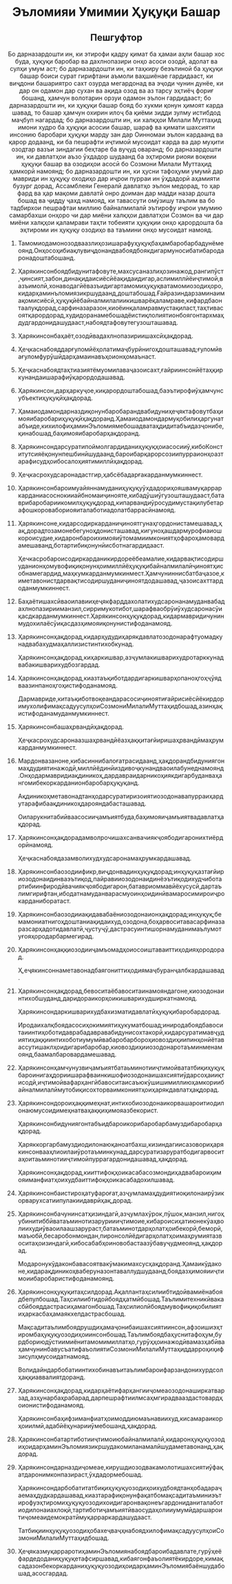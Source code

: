 <h1 align='center'>Эъломияи Умимии Ҳуқуқи Башар</h1>
<h2 align='center'>Пешгуфтор</h2>
<p align='center'>Бо дарназардошти ин, ки этирофи қадру қимат ба ҳамаи аҳли башар хос буда, ҳуқуқи баробар ва дахлнопазири онҳо асоси озодӣ, адолат ва сулҳи умум аст;
бо дарназардошти ин, ки таҳкиру беэътиноӣ ба ҳуқуқи башар боиси сурат гирифтани аъмоли ваҳшиёнае гардидааст, ки виҷдони башариятро сахт озурда мегардонад ва эҷоди чунин дунёе, ки дар он одамон дар сухан ва ақида озод ва аз тарсу эҳтиёҷ фориғ бошанд, ҳамчун волотарин орзуи одамон эълон гардидааст;
бо дарназардошти ин, ки ҳуқуқи башар бояд бо хукми қонун ҳимоят карда шавад, то башар ҳамчун охирин илоҷ ба қиёми зидди зулму истибдод маҷбуп нагардад;
бо дарназардошти ин, ки халқҳои Милали Муттаҳид имони худро ба ҳуқуқи асосии башар, шараф ва қимати шахсияти инсонию баробари ҳуқуқи марду зан дар Оинномаи эълон кардаанд ва қарор додаанд, ки ба пешрафти иҷтимоӣ мусоидат карда ва дар муҳити озодтар вазъи зиндагии беҳтаре ба вуҷуд оваранд;
бо дарназардошти ин, ки давлатҳои аъзо ӯхдадор шудаанд ба эҳтироми риояи воқеии ҳуқуқи башар ва озодиҳои асосӣ бо Созмони Милали Муттаҳид ҳамкорӣ намоянд;
бо дарназардошти ин, ки ҳусни тафоҳуми умумӣ дар мавриди ин ҳуқуқу оходиҳо дар иҷрои пурраи ин ӯҳдадорӣ аҳамияти бузург дорад,
Ассамблеяи Генералӣ
давлатҳо эълон медорад, то ҳар фард ва ҳар мақоми давлатӣ онро доиман дар мадди назар дошта бошад ва ҷидду ҷахд намояд, ки тавассути омӯзишу таълим ва бо тадбирхои пешрафтаи миллию байналмилалӣ эътирофу иҷрои умумию самарбахши онҳоро чи дар миёни халқҳои давлатҳои Созмон ва чи дар миёни халқҳои қаламрави таҳти тобеияти ҳуқуқии онҳо қарордошта ба эҳтироми ин ҳуқуқу озодиҳо ва таъмини онҳо мусоидат намояд.</p>
<ol>
  <li>
    <p>Тамомиодамонозодваазлиҳозишарафуҳуқуқбаҳамбаробарбадунёмеоянд.Онҳосоҳибиақлувиҷдонандвабоядбоякдигармуносибатибародаронадоштабошанд.</p>
  </li>
  <li>
    <p>Ҳарякинсонбоядбидунитафовуте,махсусаназлиҳозинажод,рангипӯст,ҷинсият,забон,динақидаисиёсӣёақидаидигар,аслимиллӣёиҷтимоӣ,вазъимолӣ,хонаводагӣёвазъидигартамомиҳуқуқватамомиозодиҳоро,кидарҳаминъломиязикршудаанд,доштабошад.Ғайразиндарзаминаимақомисиёсӣ,ҳуқуқӣёбайналмилалиикишварёқаламраве,кифардбаонтаалуқдорад,сарфиназаразон,киоёинқаламравмустақиласт,таҳтивасоятқарордорад,худидоранамебошадёистиқлолиятионбоягонтархмаҳдудгардонидашудааст,набоядтафовутегузошташавад.</p>
  </li>
  <li>
    <p>Ҳарякинсонбаҳаёт,озодӣвадахлнопазириишахсӣҳақдорад.</p>
  </li>
  <li>
    <p>Ҳеҷкаснабояддарғуломӣёҳолатимаҷбурӣнигоҳдошташавад;ғуломӣвағуломфурӯшӣдарҳамаинавъҳоионҳомаънаст.</p>
  </li>
  <li>
    <p>Ҳеҷкаснабоядтаҳтиазиятёмуомилаваҷазоисахт,ғайриинсонӣётаҳқиркунандаишарафиӯқарордодашавад.</p>
  </li>
  <li>
    <p>Ҳарякинсон,дарҳаркуҷое,киқарордоштабошад,баэътирофиӯҳамчунсубъектиҳуқуқӣҳақдорад.</p>
  </li>
  <li>
    <p>Ҳамаиодамондарназдиқонунбаробарандвабидуниҳеҷяктафовутбаҳимояибаробариҳуқуқӣҳақдоранд.Ҳамаиодамондармуқобилиҳаргунатабъиде,кихилофиҳаминЭъломиямебошадватаҳдидитабъидазҷонибе,қинабошад,баҳимояибаробарҳақдоранд.</p>
  </li>
  <li>
    <p>Ҳарякинсондарсуратипоймолгардиданиҳуқуқҳоиасосииӯ,кибоКонститутсияёқонунпешбинӣшудаанд,бароибарқарорсозиипурраионҳоазтарафисудҳоибосалоҳиятимиллӣҳақдорад.</p>
  </li>
  <li>
    <p>Ҳеҷкасрохудсаронадастгир,ҳабсёбадарғакарданмумкиннест.</p>
  </li>
  <li>
    <p>Ҳарякинсонбароимуайяннамуданиҳуқуқуӯхдадориҳояшвамуқарраркарданиасоснокииайбномаиҷинояте,кибадӯшиӯгузошташудааст,батаврибаробариикомилҳуқуқдорад,кипарвандиӯросудимустақилубетарафошкоровабориояиталаботиадолатбаррасӣнамояд.</p>
  </li>
  <li>
    <p>Ҳарякинсоне,кидарсодиркарданиҷиноятгунаҳгордонистамешавад,ҳақ,дорадтозамонебегуноҳдонисташавад,кигуноҳашдармурофиаиошкороисудие,кидаронбароихимояиӯтомамиимкониятҳофароҳамовардамешаванд,ботартибиқонунӣисботнагардидааст.</p>
    <p>Ҳечкасробароисодиркарданикирдореёбеамалие,кидарвақтисодиршуданионҳомувофиқиқонунҳоимиллӣёҳуқуқибайналмилалӣҷиноятҳисобнамегардид,маҳкумкарданмумкинмест.Ҳамчуниннисбатбаҷазое,киметавонистдарвақтисодиршуданиҷиноятдодашавад,ҷазоисахттардоданмумкиннест.</p>
  </li>
  <li>
    <p>Баҳаётишахсӣваоилавииҳеҷякфарддахолатихудсаронанамуданвабадахлнопазирииманзил,сирримукотибот,шарафваобрӯиӯхудсаронасӯиқасдкарданмумкиннест.Ҳарякинсонҳуқуқдорад,кидармавридичунинмудохилаёсӯиқасдазҳимояиқонунистифоданамояд.</p>
  </li>
  <li>
    <p>Ҳарякинсонҳақдорад,кидарҳудудиҳарякдавлатозодонарафтуомадкунадвабахудмаҳаллизистинтихобкунад.</p>
    <p>Ҳарякинсонҳақдорад,киҳаркишвар,азҷумлакишварихудротарккунадвабакишварихудбозгардад.</p>
  </li>
  <li>
    <p>Ҳарякинсонҳақдорад,киазтаъқиботдардигаркишварҳопаноҳгоҳҷӯядваазинпаноҳгоҳистифоданамояд.</p>
    <p>Дармавриде,китаъқиботвоқеандарасосиҷиноятиғайрисиёсӣёкирдоримухолифимақсадуусулҳоиСозмониМилалиМуттаҳидбошад,азинҳақистифоданамуданмумкиннест.</p>
  </li>
  <li>
    <p>Ҳарякинсонбашаҳрвандӣҳақдорад.</p>
    <p>Ҳеҷкасрохудсаронаазшаҳрвандӣёазҳаққитағйиришаҳрвандӣмаҳрумкарданмумкиннест.</p>
  </li>
  <li>
    <p>Мардонвазаноне,кибасиннибалоғатрасидаанд,ҳақдорандбидуниягонмаҳдудиятинажодӣ,миллӣёдинӣиздивоҷкунандваоилабунеднамоянд.Онҳодармавридиақдиникоҳ,дардавраидарникоҳиякдигарбуданваҳангомибекоркарданионбаробарҳуқуқанд.</p>
    <p>Ақдиникоҳметавонадтанҳодарсуратиризоиятиозодонавапурраиҳардутарафибаақдиникоҳдарояндабасташавад.</p>
    <p>Оиларукнитабиӣваасосииҷамъиятбуда,баҳимояиҷамъиятвадавлатҳақдорад.</p>
  </li>
  <li>
    <p>Ҳарякинсонҳақдорадамволрочишахсанвачиякҷоябодигаронихтиёрдорӣнамояд.</p>
    <p>Ҳеҷкаснабоядазамволихудхудсаронамаҳрумкардашавад.</p>
  </li>
  <li>
    <p>Ҳарякинсонбаозодиификр,виҷдонвадинҳуқуқдорад;инҳуқуқазтағйириозодонаидинваэътиқод,пайравииозодонаидинёэътиқодихудчиботартибиинфиродӣвачиякҷоябодигарон,батавриоммавӣёхусусӣ,дартаълимгирифтан,ибодатнамуданварасмуоинҳоидинӣвамаросимироиҷрокарданиборатаст.</p>
  </li>
  <li>
    <p>Ҳарякинсонбаозодииақидавабаёниозодонаионҳақдорад;инҳуқуқ;бемамониатнигоҳдоштаниақидаихуд,озодона,боҳарвоситавасарфиназаразсарҳадотидавлатӣ,ҷустуҷӯ,дастрасуинтишорнамуданимаълумотуғояҳородарбармегирад.</p>
  </li>
  <li>
    <p>Ҳарякинсонҳаққиозодииҷамъомадҳоиосоиштаваиттиҳодияҳородорад.</p>
    <p>Ҳ,еҷякинсоннаметавонадбаягониттиҳодиямаҷбуранҷалбкардашавад.</p>
  </li>
  <li>
    <p>Ҳарякинсонҳақдорад,бевоситаёбавоситаинамояндагоне,киозодонаинтихобшуданд,даридораикорҳоикишварихудширкатнамояд.</p>
    <p>Ҳарякинсондаркишварихудбахизматидавлатӣҳуқуқибаробардорад.</p>
    <p>Иродаихалқбоядасосиҳокимиятиҳукуматбошад;иниродабоядбавоситаиинтиҳоботидаврабадавравабидунисохтакорӣ,кидарсуратимавҷудиятиҳаққиинтихоботиумумӣвабаробарбороҳиовоздиҳиипинҳонӣётавассутишаклҳоидигарибаробар,киовоздиҳииозодонаротаъминменамоянд,баамалбаровардамешавад.</p>
  </li>
  <li>
    <p>Ҳарякинсонҳамчунузвиҷамъиятбатаьминотииҷтимоӣвататбиқиҳуқуқбароинигаҳдориишарафваинкишофиозодонаишахсиятиӯдарсоҳаииқтисодӣ,иҷтимоӣвафарҳангӣбавоситаисаъюкӯшишимиллиюҳамкориибайналмилалӣмутобиқисохторваимкониятҳоиҳарякдавлатҳақдорад.</p>
  </li>
  <li>
    <p>Ҳарякинсондороиҳаққимеҳнат,интихобиозодонаикорвашароитиодилонаюмусоидимеҳнатваҳаққиҳимояазбекорист.</p>
    <p>Ҳарякинсонбидуниягонтабъидбароикорибаробарбамуздибаробарҳақдорад.</p>
    <p>Ҳаряккоргарбамуздиодилонаюқаноатбахш,кизиндагиисазовориҳарякинсонвааҳлиоилаиӯротаъминкунад,дарсуратизаруратбодигарвоситаҳоитаьминотииҷтимоӣпуррагардонидашавад,ҳақдорад.</p>
    <p>Ҳарякинсонҳақдорад,кииттифоқҳоикасабасозмондиҳадвабароиҳимояиманфиатҳоихудбаиттифоқҳоикасабадохилшавад.</p>
  </li>
  <li>
    <p>Ҳарякинсонбаистироҳатуфароғат,азҷумламаҳдудиятиоқилонаирӯзикорварухсатиипулакиидаврӣҳақ,дорад.</p>
  </li>
  <li>
    <p>Ҳарякинсонбачунинсатҳизиндагӣ,азҷумлахӯрок,пӯшок,манзил,нигоҳубинитиббӣватаъминотизаруриииҷтимоие,кибароисиҳатиюнекӯаҳволиихудиӯваоилаашзарураст,батаъминотдарҳолатҳоибекорӣ,беморӣ,маъюбӣ,бесаробонмондан,пиронсолӣёдигарҳолатҳоимаҳрумиятазвоситаҳоизиндагӣ,кибосабабҳоиновобастаазӯбавуҷудмеоянд,ҳақдорад.</p>
    <p>Модаронукӯдаконбавасоятвакӯмакимахсусҳақдоранд.Ҳамаикӯдаконе,кидарақдиникоҳваберуназонтаваллудшудаанд,боядазҳимояииҷтимоиибаробаристифоданамоянд.</p>
  </li>
  <li>
    <p>Ҳарякинсонҳуқуқитаҳсилдорад.Ақаллантаҳсилиибтидоӣвамиёнабоядбепулбошад.Таҳсилиибтидоӣбоядҳатмӣбошад.Таълимитехникӣвакасбӣбояддастрасиҳамагонбошад.Таҳсилиолӣбоядмувофиқиқобилиятиҳаркасбаҳамаякхелдастрасбошад.</p>
    <p>Мақсадитаълимбоядрушдиҳамаҷонибаишахсиятиинсон,афзоишиэҳтиромбаҳуқуқуозодиҳоиинсонбошад.Таълимбоядбаҳуснитафоҳум,бурдбориюдӯстиимиёнитамомимиллатҳо,гурӯҳҳоинажодӣвамазҳабӣваҳамчунинбавусъатифаъолиятиСозмониМилалиМуттаҳиддарроҳиҳифзисулҳмусоидатнамояд.</p>
    <p>Волидайндарбобатиинтихобинавъитаълимбароифарзандонихурдсолҳаққиаввалиятдоранд.</p>
  </li>
  <li>
    <p>Ҳарякинсонҳақдорад,кидарҳаётифарҳангииҷомеаозодонаширкатварзад,азҳунарбаҳрабарад,дарпешрафтиилмсаҳмгирадвааздастовардҳоионистифоданамояд.</p>
    <p>Ҳарякинсонбаҳифзиманфиатҳоимоддиюмаънавиихуд,кисамараикорҳоиилмӣ,адабӣёҳунарииӯмебошанд,ҳақдорад.</p>
  </li>
  <li>
    <p>Ҳарякинсонбатартиботииҷтимоиюбайналмилалӣ,кидаронҳуқуқуозодиҳоидарҳаминЭъломиязикршудакомиланамалӣшудаметавонанд,ҳақдорад.</p>
  </li>
  <li>
    <p>Ҳарякинсондарназдиҷомеае,кирушдиозодвакамолотишахсиятиӯфақатдаронимконпазираст,ӯхдадормебошад.</p>
    <p>Ҳарякинсондарбобатитатбиқиҳуқуқуозодиҳоихудбоядтанҳобадараҷаемаҳдудкардашавад,киазтарафиқонунфақатбомақсадитаъминиэътирофуэҳтиромиҳуқуқуозодихоидигаронвақонеъгардониданиталаботиодилонаиахлоқӣ,тартиботиҷамъиятӣваосудаҳолииумумӣдаршароитиҷомеаидемократӣмуқарраркардашудааст.</p>
    <p>ТатбиқиинҳуқуқуозодиҳобахеҷваҷҳнабоядхилофимақсадуусулҳоиСозмониМилалиМуттаҳидбошад.</p>
  </li>
  <li>
    <p>ҲеҷяказмуқарраротиҳаминЭъломиянабоядбароибадавлате,гурӯҳеёфардедоданиҳуқуқетафсиршавад,кибаягонфаъолиятёкирдоре,кимақсадазонбекоркарданиҳуқуқуозодиҳоидарҳаминЭъломиябаёншудабошад,асосгардад.</p>
  </li>
</ol>